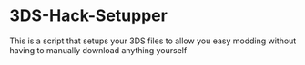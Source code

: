 # 3DS-Hack-Setupper
This is a script that setups your 3DS files to allow you easy modding without having to manually download anything yourself
